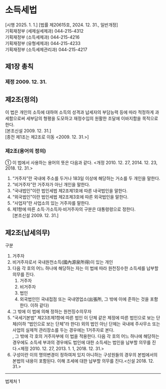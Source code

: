 # 소득세법

[시행 2025. 1. 1.] [법률 제20615호, 2024. 12. 31., 일반개정]  
기획재정부 (세제실세제과) 044-215-4312  
기획재정부 (소득세제과) 044-215-4216  
기획재정부 (유형세제과) 044-215-4233  
기획재정부 (소득세제관리과) 044-215-4217  

## 제1장 총칙  
### 제정 2009. 12. 31.  

## 제2조(정의)  
이 법은 개인의 소득에 대하여 소득의 성격과 납세자의 부담능력 등에 따라 적정하게 과세함으로써 세부담의 형평을 도모하고 재정수입의 원활한 조달에 이바지함을 목적으로 한다.  
[본조신설 2009. 12. 31.]  
[종전 제1조는 제2조로 이동 <2009. 12. 31.>]  

### 제2조(용어의 정의)  
① 이 법에서 사용하는 용어의 뜻은 다음과 같다. <개정 2010. 12. 27, 2014. 12. 23, 2018. 12. 31.>  
1. “거주자”란 국내에 주소를 두거나 183일 이상에 해당하는 거소를 두 개인을 말한다.  
2. “비거주자”란 거주자가 아닌 개인을 말한다.  
3. “국내법인”이란 법인세법 제2조제1호에 따른 내국법인을 말한다.  
4. “외국법인”이란 법인세법 제2조제3호에 따른 외국법인을 말한다.  
5. “사업자”란 사업소의 있는 거주자를 말한다.  
6. 제1항에 따른 소득·가소득자·비거주자의 구분은 대통령령으로 정한다.  
[본조신설 2009. 12. 31.]  

## 제2조(납세의무)  
구분  
1. 거주자  
2. 비거주자로서 국내원천소득(國內源泉所得)이 있는 개인  
3. 다음 각 호의 어느 하나에 해당하는 자는 이 법에 따라 원천징수한 소득세를 납부할 의무를 진다.  
   1. 거주자  
   2. 비거주자  
   3. 법인  
   4. 외국법인인 국내접점 또는 국내영업소(出張所, 그 밖에 이에 준하는 것을 포함한다. 이하 같다)  
5. 그 밖에 이 법에 의해 정하는 원천징수의무자  
6. “국세기본법” 제23조제1항에 따른 법인 이 단체 같은 제정에 따른 법인으로 보는 단체(이하 “법인으로 보는 단체”라 한다) 외의 법인 아닌 단체는 국내에 주사무소 또는 사업의 실제적 관리장소를 두는 경우에는 1거주자로 본다.  
, 그 밖에 각 호의 거주자부에 이 법을 적용한다. 다음 각 호의 어느 하나에 해당하는 경우에도 소득세 부과의 경우에도 법인에 대한 소득세는 법인을 납부할 의무를 진다.<제정 2010. 12. 27, 2013. 1. 1, 2018. 12. 31.>  
1. 구성이란 이의 명의변경이 정하여져 있지 아니하는 구성원들의 경우의 본법에서의 본법의 내용이 포함된다. 이해 조세에 대한 납부할 의무를 진다.<신설 2018. 12. 31.>  

---
법제처 1